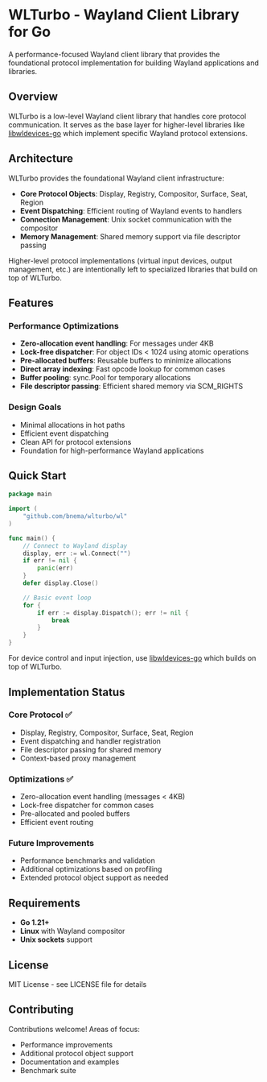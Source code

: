 # WLTurbo - Wayland Client Library for Go

A performance-focused Wayland client library that provides the foundational protocol implementation for building Wayland applications and libraries.

## Overview

WLTurbo is a low-level Wayland client library that handles core protocol communication. It serves as the base layer for higher-level libraries like [libwldevices-go](https://github.com/bnema/libwldevices-go) which implement specific Wayland protocol extensions.

## Architecture

WLTurbo provides the foundational Wayland client infrastructure:

- **Core Protocol Objects**: Display, Registry, Compositor, Surface, Seat, Region
- **Event Dispatching**: Efficient routing of Wayland events to handlers
- **Connection Management**: Unix socket communication with the compositor
- **Memory Management**: Shared memory support via file descriptor passing

Higher-level protocol implementations (virtual input devices, output management, etc.) are intentionally left to specialized libraries that build on top of WLTurbo.

## Features

### Performance Optimizations

- **Zero-allocation event handling**: For messages under 4KB
- **Lock-free dispatcher**: For object IDs < 1024 using atomic operations  
- **Pre-allocated buffers**: Reusable buffers to minimize allocations
- **Direct array indexing**: Fast opcode lookup for common cases
- **Buffer pooling**: sync.Pool for temporary allocations
- **File descriptor passing**: Efficient shared memory via SCM_RIGHTS

### Design Goals

- Minimal allocations in hot paths
- Efficient event dispatching
- Clean API for protocol extensions
- Foundation for high-performance Wayland applications

## Quick Start

```go
package main

import (
    "github.com/bnema/wlturbo/wl"
)

func main() {
    // Connect to Wayland display
    display, err := wl.Connect("")
    if err != nil {
        panic(err)
    }
    defer display.Close()

    // Basic event loop
    for {
        if err := display.Dispatch(); err != nil {
            break
        }
    }
}
```

For device control and input injection, use [libwldevices-go](https://github.com/bnema/libwldevices-go) which builds on top of WLTurbo.

## Implementation Status

### Core Protocol ✅
- Display, Registry, Compositor, Surface, Seat, Region
- Event dispatching and handler registration
- File descriptor passing for shared memory
- Context-based proxy management

### Optimizations ✅
- Zero-allocation event handling (messages < 4KB)
- Lock-free dispatcher for common cases
- Pre-allocated and pooled buffers
- Efficient event routing

### Future Improvements
- Performance benchmarks and validation
- Additional optimizations based on profiling
- Extended protocol object support as needed

## Requirements

- **Go 1.21+**
- **Linux** with Wayland compositor
- **Unix sockets** support

## License

MIT License - see LICENSE file for details

## Contributing

Contributions welcome! Areas of focus:
- Performance improvements
- Additional protocol object support
- Documentation and examples
- Benchmark suite